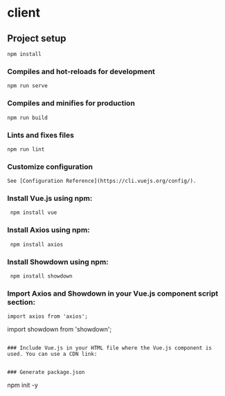# client

## Project setup
```
npm install
```

### Compiles and hot-reloads for development
```
npm run serve
```

### Compiles and minifies for production
```
npm run build
```

### Lints and fixes files
```
npm run lint
```

### Customize configuration
```
See [Configuration Reference](https://cli.vuejs.org/config/).
```
### Install Vue.js using npm:
```
 npm install vue
 ```
### Install Axios using npm:
```
 npm install axios
 ```
### Install Showdown using npm:
```
 npm install showdown
 ```
### Import Axios and Showdown in your Vue.js component script section:
```
import axios from 'axios';
```
import showdown from 'showdown';
```

### Include Vue.js in your HTML file where the Vue.js component is used. You can use a CDN link:
```
 <script src="https://cdn.jsdelivr.net/npm/vue@2"></script>
 ```

### Generate package.json
```
 npm init -y
 ```